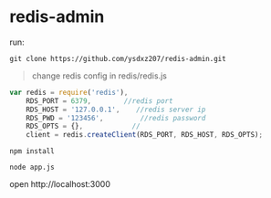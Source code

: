 # redis-admin

run:

`git clone https://github.com/ysdxz207/redis-admin.git`

> change redis config in redis/redis.js
```js
var redis = require('redis'),
    RDS_PORT = 6379,        //redis port
    RDS_HOST = '127.0.0.1',    //redis server ip
    RDS_PWD = '123456',         //redis password
    RDS_OPTS = {},            //
    client = redis.createClient(RDS_PORT, RDS_HOST, RDS_OPTS);
```

`npm install`

`node app.js`

open http://localhost:3000